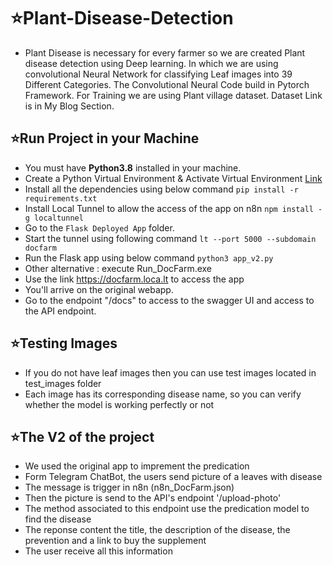 # ⭐Plant-Disease-Detection
* Plant Disease is necessary for every farmer so we are created Plant disease detection using Deep learning. In which we are using convolutional Neural Network for classifying Leaf images into 39 Different Categories. The Convolutional Neural Code build in Pytorch Framework. For Training we are using Plant village dataset. Dataset Link is in My Blog Section.

## ⭐Run Project in your Machine
* You must have **Python3.8** installed in your machine.
* Create a Python Virtual Environment & Activate Virtual Environment [Link](https://docs.python.org/3/tutorial/venv.html)
* Install all the dependencies using below command
    `pip install -r requirements.txt`
* Install Local Tunnel to allow the access of the app on n8n 
    `npm install -g localtunnel`
* Go to the `Flask Deployed App` folder.
* Start the tunnel using following command `lt --port 5000 --subdomain docfarm`
* Run the Flask app using below command `python3 app_v2.py`
* Other alternative : execute Run_DocFarm.exe
* Use the link https://docfarm.loca.lt to access the app
* You'll arrive on the original webapp. 
* Go to the endpoint "/docs" to access to the swagger UI and access to the API endpoint.

## ⭐Testing Images

* If you do not have leaf images then you can use test images located in test_images folder
* Each image has its corresponding disease name, so you can verify whether the model is working perfectly or not

## ⭐The V2 of the project
* We used the original app to imprement the predication
* Form Telegram ChatBot, the users send picture of a leaves with disease
* The message is trigger in n8n (n8n_DocFarm.json)
* Then the picture is send to the API's endpoint '/upload-photo'
* The method associated to this endpoint use the predication model to find the disease
* The reponse content the title, the description of the disease, the prevention and a link to buy the supplement
* The user receive all this information

